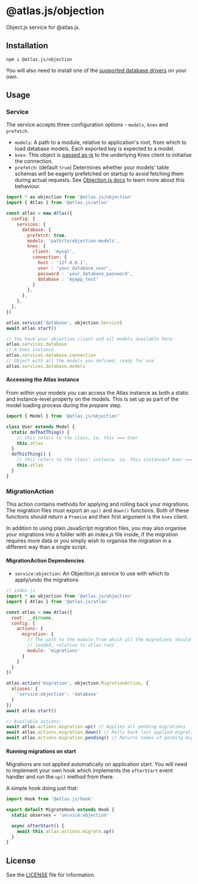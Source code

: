 # @atlas.js/objection

Object.js service for @atlas.js.

## Installation

`npm i @atlas.js/objection`

You will also need to install one of the [supported database drivers][knex-db-drivers] on your own.

## Usage

### Service

The service accepts three configuration options - `models`, `knex` and `prefetch`.

- `models`: A path to a module, relative to application's root, from which to load database models. Each exported key is expected to a model.
- `knex`: This object is [passed as-is][knex-config] to the underlying Knex client to initialise the connection.
- `prefetch`: (default `true`) Determines whether your models' table schemas will be eagerly prefetched on startup to avoid fetching them during actual requests. See [Objection.js docs][objection-fetchtableschema] to learn more about this behaviour.

```js
import * as objection from '@atlas.js/objection'
import { Atlas } from '@atlas.js/atlas'

const atlas = new Atlas({
  config: {
    services: {
      database: {
        prefetch: true,
        models: 'path/to/objection-models',
        knex: {
          client: 'mysql',
          connection: {
            host : '127.0.0.1',
            user : 'your_database_user',
            password : 'your_database_password',
            database : 'myapp_test'
          }
        },
      },
    },
  },
})

atlas.service('database', objection.Service)
await atlas.start()

// You have your objection client and all models available here:
atlas.services.database
// A knex instance
atlas.services.database.connection
// Object with all the models you defined, ready for use
atlas.services.database.models
```

#### Accessing the Atlas instance

From within your models you can access the Atlas instance as both a static and instance-level property on the models. This is set up as part of the model loading process during the _prepare_ step.

```js
import { Model } from '@atlas.js/objection'

class User extends Model {
  static doThatThing() {
    // this refers to the class, ie. this === User
    this.atlas
  }
  doThisThing() {
    // this refers to the class' instance, ie. this instanceof User === true
    this.atlas
  }
}
```

### MigrationAction

This action contains methods for applying and rolling back your migrations. The migration files must export an `up()` and `down()` functions. Both of these functions should return a `Promise` and their first argument is the `knex` client.

In addition to using plain JavaScript migration files, you may also organise your migrations into a folder with an _index.js_ file inside, if the migration requires more data or you simply wish to organise the migration in a different way than a single script.

#### MigrationAction Dependencies

- `service:objection`: An Objection.js service to use with which to apply/undo the migrations

```js
// index.js
import * as objection from '@atlas.js/objection'
import { Atlas } from '@atlas.js/atlas'

const atlas = new Atlas({
  root: __dirname,
  config: {
    actions: {
      migration: {
        // The path to the module from which all the migrations should be
        // loaded, relative to atlas.root
        module: 'migrations'
      }
    }
  }
})

atlas.action('migration', objection.MigrationAction, {
  aliases: {
    'service:objection': 'database'
  }
})
await atlas.start()

// Available actions:
await atlas.actions.migration.up() // Applies all pending migrations
await atlas.actions.migration.down() // Rolls back last applied migration
await atlas.actions.migration.pending() // Returns names of pending migrations
```

#### Running migrations on start

Migrations are not applied automatically on application start. You will need to implement your own hook which implements the `afterStart` event handler and run the `up()` method from there.

A simple hook doing just that:

```js
import Hook from '@atlas.js/hook'

export default MigrateHook extends Hook {
  static observes = 'service:objection'

  async afterStart() {
    await this.atlas.actions.migrate.up()
  }
}
```

## License

See the [LICENSE](LICENSE) file for information.

[knex-db-drivers]: http://knexjs.org/#Installation-node
[knex-config]: http://knexjs.org/#Installation-client
[objection-fetchtableschema]: http://vincit.github.io/objection.js/#fetchtablemetadata
